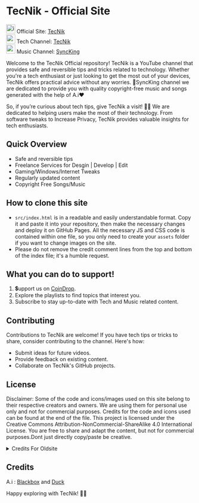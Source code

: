 
# TecNik - Official Site 

[<img width="24" height="24" src="https://img.icons8.com/color/24/internet--v1.png" alt="internet--v1"/>](https://tecnik.pages.dev) Official Site: [TecNik](https://tecnik.pages.dev) <br>
[<img width="24" height="24" src="https://img.icons8.com/color/24/youtube-play.png" alt="youtube-play"/>](https://www.youtube.com/@TecnikOfficial) Tech Channel: [TecNik](https://www.youtube.com/@TecnikOfficial) <br>
[<img width="24" height="24" src="https://img.icons8.com/color/24/youtube-play.png" alt="youtube-play"/>](https://www.youtube.com/@SyncKingMusic) Music Channel: [SyncKing](https://www.youtube.com/@SyncKingMusic)

Welcome to the TecNik Official repository! TecNik is a YouTube channel that provides safe and reversible tips and tricks related to technology. Whether you're a tech enthusiast or just looking to get the most out of your devices, TecNik offers practical advice without any worries.
🎵SyncKing channel we are dedicated to provide you with quality copyright-free music and songs generated with the help of A.i❤️

So, if you’re curious about tech tips, give TecNik a visit! 🚀🔧
We are dedicated to helping users make the most of their technology. From software tweaks to Increase Privacy, TecNik provides valuable insights for tech enthusiasts.

## Quick Overview
- Safe and reversible tips
- Freelance Services for Desgin | Develop | Edit
- Gaming/Windows/Internet Tweaks
- Regularly updated content
- Copyright Free Songs/Music

## How to clone this site
- `src/index.html` is in a readable and easily understandable format. Copy it and paste it into your repository, then make the necessary changes and deploy it on GitHub Pages. All the necessary JS and CSS code is contained within one file, so you only need to create your `assets` folder if you want to change images on the site.  
- Please do not remove the credit comment lines from the top and bottom of the index file; it's a humble request.

## What you can do to support!
1. 💲upport us on [CoinDrop](https://coindrop.to/tecnik).
2. Explore the playlists to find topics that interest you.
3. Subscribe to stay up-to-date with Tech and Music related content.

## Contributing
Contributions to TecNik are welcome! If you have tech tips or tricks to share, consider contributing to the channel. Here's how:
- Submit ideas for future videos.
- Provide feedback on existing content.
- Collaborate on TecNik's GitHub projects.

## License
Disclaimer: Some of the code and icons/images used on this site belong to their respective creators and owners. We are using them for personal use only and not for commercial purposes. Credits for the code and icons used can be found at the end of the file.
This project is licensed under the Creative Commons Attribution-NonCommercial-ShareAlike 4.0 International License. You are free to share and adapt the content, but not for commercial purposes.Dont just directly copy/paste be creative.

<details>
  <summary>Credits For Oldsite</summary>
  <ul>
    <li><a href="https://getbootstrap.com">Bootstrap</a></li>
    <li><a href="https://themeforest.net/user/avanzare">Creazione Avanzare 👑</a></li>
    <li><a href="https://wordpress.org/">WordPress</a></li>
    <li><a href="https://www.ubisoft.com/en-us/game/watch-dogs/watch-dogs">Wallpaper: Watch Dogs</a></li>
    <li><a href="https://github.com/glreno/oneko">CatJS</a></li>
    <li><a href="https://www.w3schools.com/">W3Schools</a></li>
  </ul>
</details>


## Credits
A.i : [Blackbox](https://www.blackbox.ai) and [Duck](https://duck.ai)  

Happy exploring with TecNik! 🚀🔧
